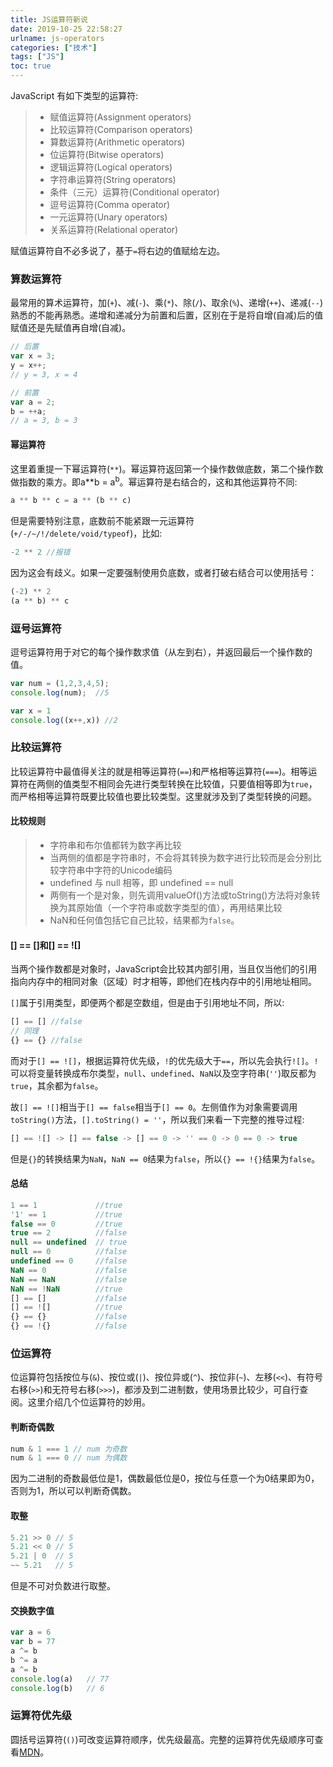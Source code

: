 ```yaml
---
title: JS运算符新说
date: 2019-10-25 22:58:27
urlname: js-operators
categories: ["技术"]
tags: ["JS"]
toc: true
---
```


JavaScript 有如下类型的运算符:

> - 赋值运算符(Assignment operators)
> - 比较运算符(Comparison operators)
> - 算数运算符(Arithmetic operators)
> - 位运算符(Bitwise operators)
> - 逻辑运算符(Logical operators)
> - 字符串运算符(String operators)
> - 条件（三元）运算符(Conditional operator)
> - 逗号运算符(Comma operator)
> - 一元运算符(Unary operators)
> - 关系运算符(Relational operator)

赋值运算符自不必多说了，基于`=`将右边的值赋给左边。

### 算数运算符

最常用的算术运算符，加(`+`)、减(`-`)、乘(`*`)、除(`/`)、取余(`%`)、递增(`++`)、递减(`--`)熟悉的不能再熟悉。递增和递减分为前置和后置，区别在于是将自增(自减)后的值赋值还是先赋值再自增(自减)。

``` javascript
// 后置 
var x = 3;
y = x++; 
// y = 3, x = 4

// 前置
var a = 2;
b = ++a; 
// a = 3, b = 3
```

#### 幂运算符

这里着重提一下幂运算符(`**`)。幂运算符返回第一个操作数做底数，第二个操作数做指数的乘方。即a**b = a<sup>b</sup>。幂运算符是右结合的，这和其他运算符不同:

``` javascript
a ** b ** c = a ** (b ** c)
```

但是需要特别注意，底数前不能紧跟一元运算符(`+/-/~/!/delete/void/typeof`)，比如:

``` javascript
-2 ** 2 //报错
```

因为这会有歧义。如果一定要强制使用负底数，或者打破右结合可以使用括号：

``` javascript
(-2) ** 2
(a ** b) ** c
```

### 逗号运算符

逗号运算符用于对它的每个操作数求值（从左到右），并返回最后一个操作数的值。

``` javascript
var num = (1,2,3,4,5);
console.log(num);  //5

var x = 1
console.log((x++,x)) //2
```

### 比较运算符

比较运算符中最值得关注的就是相等运算符(`==`)和严格相等运算符(`===`)。相等运算符在两侧的值类型不相同会先进行类型转换在比较值，只要值相等即为`true`，而严格相等运算符既要比较值也要比较类型。这里就涉及到了类型转换的问题。

#### 比较规则

> - 字符串和布尔值都转为数字再比较
> - 当两侧的值都是字符串时，不会将其转换为数字进行比较而是会分别比较字符串中字符的Unicode编码
> - undefined 与 null 相等，即 undefined == null
> - 两侧有一个是对象，则先调用valueOf()方法或toString()方法将对象转换为其原始值（一个字符串或数字类型的值），再用结果比较
> - NaN和任何值包括它自己比较，结果都为`false`。

#### [] == []和[] == ![]

当两个操作数都是对象时，JavaScript会比较其内部引用，当且仅当他们的引用指向内存中的相同对象（区域）时才相等，即他们在栈内存中的引用地址相同。

`[]`属于引用类型，即便两个都是空数组，但是由于引用地址不同，所以:

``` javascript
[] == [] //false
// 同理
{} == {} //false
```

而对于`[] == ![]`，根据运算符优先级，`!`的优先级大于`==`，所以先会执行`![]`。`!`可以将变量转换成布尔类型，`null`、`undefined`、`NaN`以及空字符串(`''`)取反都为`true`，其余都为`false`。

故`[] == ![]`相当于`[] == false`相当于`[] == 0`。左侧值作为对象需要调用`toString()`方法，`[].toString() = ''`，所以我们来看一下完整的推导过程:

``` javascript
[] == ![] -> [] == false -> [] == 0 -> '' == 0 -> 0 == 0 -> true
```

但是`{}`的转换结果为`NaN`，`NaN == 0`结果为`false`，所以`{} == !{}`结果为`false`。

#### 总结

``` javascript
1 == 1             //true
'1' == 1           //true
false == 0         //true
true == 2          //false
null == undefined  // true
null == 0          //false
undefined == 0     //false
NaN == 0           //false
NaN == NaN         //false
NaN == !NaN        //true
[] == []           //false
[] == ![]          //true
{} == {}           //false
{} == !{}          //false
```

### 位运算符

位运算符包括按位与(`&`)、按位或(`|`)、按位异或(`^`)、按位非(`~`)、左移(`<<`)、有符号右移(`>>`)和无符号右移(`>>>`)，都涉及到二进制数，使用场景比较少，可自行查阅。这里介绍几个位运算符的妙用。

#### 判断奇偶数

``` javascript
num & 1 === 1 // num 为奇数
num & 1 === 0 // num 为偶数
```

因为二进制的奇数最低位是1，偶数最低位是0，按位与任意一个为0结果即为0，否则为1，所以可以判断奇偶数。

#### 取整

``` javascript
5.21 >> 0 // 5
5.21 << 0 // 5
5.21 | 0  // 5
~~ 5.21   // 5
```

但是不可对负数进行取整。

#### 交换数字值

``` javascript
var a = 6
var b = 77
a ^= b
b ^= a
a ^= b
console.log(a)   // 77
console.log(b)   // 6
```

### 运算符优先级

圆括号运算符(`()`)可改变运算符顺序，优先级最高。完整的运算符优先级顺序可查看[MDN](https://developer.mozilla.org/zh-CN/docs/Web/JavaScript/Reference/Operators/Operator_Precedence)。